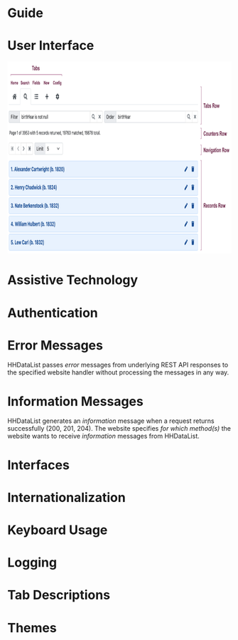 # Guide

# User Interface

<p><img src="ui.png" class="img-fluid d-block" width=900 height=432 loading="lazy"></p>

# Assistive Technology

# Authentication

# Error Messages

HHDataList passes *error* messages from underlying REST API responses to the specified website handler without processing the messages in any way. 

# Information Messages

HHDataList generates an *information* message when a request returns successfully (200, 201, 204). The website specifies *for which method(s)* the website wants to receive *information* messages from HHDataList.

# Interfaces

# Internationalization

# Keyboard Usage

# Logging

# Tab Descriptions

# Themes